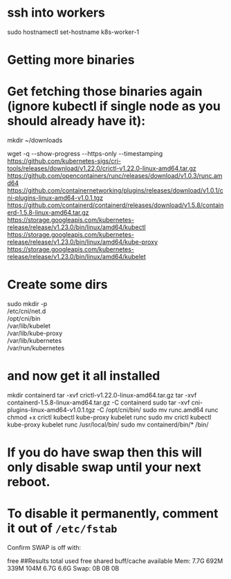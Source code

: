 # ssh into workers

sudo hostnamectl set-hostname k8s-worker-1

# Getting more binaries
# Get fetching those binaries again (ignore kubectl if single node as you should already have it):

mkdir ~/downloads

wget -q --show-progress --https-only --timestamping \
https://github.com/kubernetes-sigs/cri-tools/releases/download/v1.22.0/crictl-v1.22.0-linux-amd64.tar.gz \
https://github.com/opencontainers/runc/releases/download/v1.0.3/runc.amd64 \
https://github.com/containernetworking/plugins/releases/download/v1.0.1/cni-plugins-linux-amd64-v1.0.1.tgz \
https://github.com/containerd/containerd/releases/download/v1.5.8/containerd-1.5.8-linux-amd64.tar.gz \
https://storage.googleapis.com/kubernetes-release/release/v1.23.0/bin/linux/amd64/kubectl \
https://storage.googleapis.com/kubernetes-release/release/v1.23.0/bin/linux/amd64/kube-proxy \
https://storage.googleapis.com/kubernetes-release/release/v1.23.0/bin/linux/amd64/kubelet

# Create some dirs

sudo mkdir -p \
 /etc/cni/net.d \
 /opt/cni/bin \
 /var/lib/kubelet \
 /var/lib/kube-proxy \
 /var/lib/kubernetes \
 /var/run/kubernetes

# and now get it all installed

mkdir containerd
tar -xvf crictl-v1.22.0-linux-amd64.tar.gz
tar -xvf containerd-1.5.8-linux-amd64.tar.gz -C containerd
sudo tar -xvf cni-plugins-linux-amd64-v1.0.1.tgz -C /opt/cni/bin/
sudo mv runc.amd64 runc
chmod +x crictl kubectl kube-proxy kubelet runc 
sudo mv crictl kubectl kube-proxy kubelet runc /usr/local/bin/
sudo mv containerd/bin/* /bin/

# If you do have swap then this will only disable swap until your next reboot.
# To disable it permanently, comment it out of `/etc/fstab`

Confirm SWAP is off with:

free
##Results
  total used free shared buff/cache available
  Mem: 7.7G 692M 339M 104M 6.7G 6.6G
  Swap: 0B 0B 0B
